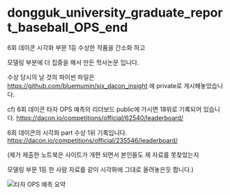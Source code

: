 # dongguk_university_graduate_report_baseball_OPS_end

6회 데이콘 시각화 부문 1등 수상한 작품을 간소화 하고 

모델링 부분에 더 집중을 해서 만든 학사논문 입니다.

수상 당시의 날 것의 파이썬 파일은 https://github.com/bluemumin/six_dacon_insight 에 private로 게시해놓았습니다.

cf)
6회 데이콘 타자 OPS 예측의 리더보드 public에 가시면 18위로 기록되어 있습니다. https://dacon.io/competitions/official/62540/leaderboard/

6회 데이콘의 시각화 part 수상 1위 기록입니다. https://dacon.io/competitions/official/235546/leaderboard/

(제가 제출한 노트북은 사이트가 개편 되면서 본인들도 제 자료를 못찾았는지 

모델링 부문 1등 한 사람 자료를 같이 시각화에 그대로 올려놓은듯 합니다.)

![타자 OPS 예측 요약](https://user-images.githubusercontent.com/53479967/115143777-48a78f00-a084-11eb-81b3-7ea08377cb06.jpg)
